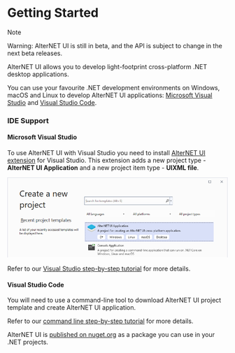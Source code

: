 # Getting Started

> [!NOTE]
> Warning: AlterNET UI is still in beta, and the API is subject to change in the next beta releases.

AlterNET UI allows you to develop light-footprint cross-platform .NET desktop applications.

You can use your favourite .NET development environments on Windows, macOS and Linux to develop AlterNET UI applications:
[Microsoft Visual Studio](https://visualstudio.microsoft.com/) and [Visual Studio Code](https://code.visualstudio.com/).

### IDE Support

#### Microsoft Visual Studio
To use AlterNET UI with Visual Studio you need to install [AlterNET UI extension](https://marketplace.visualstudio.com/items?itemName=AlternetSoftwarePTYLTD.AlternetUIForVS2022) for Visual Studio.
This extension adds a new project type - **AlterNET UI Application** and a new project item type - **UIXML file**. 

![Create new project in Visual Studio](../tutorials/hello-world/visual-studio/images/create-new-project.png)

Refer to our [Visual Studio step-by-step tutorial](../tutorials/hello-world/visual-studio/hello-world-visual-studio.md) for more details. 

#### Visual Studio Code
You will need to use a command-line tool to download AlterNET UI project template and create AlterNET UI application.

Refer to our [command line step-by-step tutorial](../tutorials/hello-world/command-line/hello-world-command-line.md) for more details.

AlterNET UI is [published on nuget.org](https://www.nuget.org/packages/Alternet.UI) as a package you can use in your .NET projects.